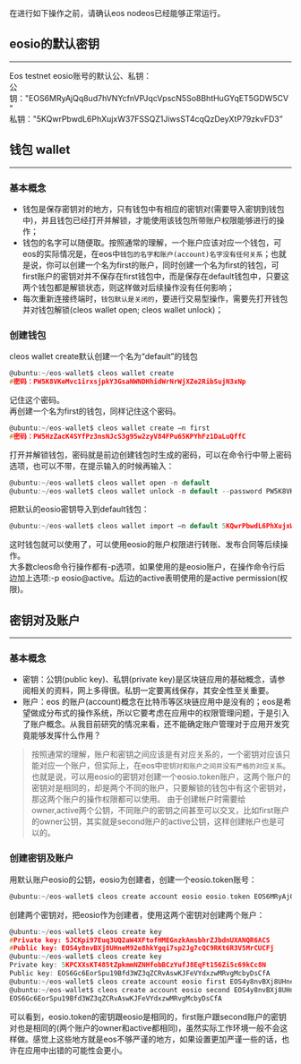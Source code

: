 在进行如下操作之前，请确认eos nodeos已经能够正常运行。
## eosio的默认密钥
----------------
Eos testnet eosio账号的默认公、私钥：<br>
公钥："EOS6MRyAjQq8ud7hVNYcfnVPJqcVpscN5So8BhtHuGYqET5GDW5CV"<br>
私钥："5KQwrPbwdL6PhXujxW37FSSQZ1JiwsST4cqQzDeyXtP79zkvFD3”<br>
## 钱包 wallet
-------------
### 基本概念
* 钱包是保存密钥对的地方，只有钱包中有相应的密钥对(需要导入密钥到钱包中)，并且钱包已经打开并解锁，才能使用该钱包所带账户权限能够进行的操作；
* 钱包的名字可以随便取。按照通常的理解，一个账户应该对应一个钱包，可eos的实际情况是，在eos中`钱包的名字和账户(account)名字没有任何关系`；也就是说，你可以创建一个名为first的账户，同时创建一个名为first的钱包，可first账户的密钥对并不保存在first钱包中，而是保存在default钱包中，只要这两个钱包都是解锁状态，则这样做对后续操作没有任何影响；
* 每次重新连接终端时，`钱包默认是关闭的`，要进行交易型操作，需要先打开钱包并对钱包解锁(cleos wallet open; cleos wallet unlock)；
### 创建钱包
cleos wallet create默认创建一个名为“default”的钱包
```c
@ubuntu:~/eos-wallet$ cleos wallet create
#密码：PW5K8VKeMvc1irxsjpkY3GsaNWNDHhidWrNrWjXZe2RibSujN3xNp
```
记住这个密码。<br>
再创建一个名为first的钱包，同样记住这个密码。
```c
@ubuntu:~/eos-wallet$ cleos wallet create –n first
#密码：PW5HzZacK4SYfPz3nsNJcS3g95w2zyV84FPu65KPYhFz1DaLuQffC
```
打开并解锁钱包，密码就是前边创建钱包时生成的密码，可以在命令行中带上密码选项，也可以不带，在提示输入的时候再输入：
```c
@ubuntu:~/eos-wallet$ cleos wallet open -n default
@ubuntu:~/eos-wallet$ cleos wallet unlock -n default --password PW5K8VKeMvc1irxsjpkY3GsaNWNDHhidWrNrWjXZe2RibSujN3xNp
```
把默认的eosio密钥导入到default钱包：
```c
@ubuntu:~/eos-wallet$ cleos wallet import –n default 5KQwrPbwdL6PhXujxW37FSSQZ1JiwsST4cqQzDeyXtP79zkvFD3
```
这时钱包就可以使用了，可以使用eosio的账户权限进行转账、发布合同等后续操作。<br>
大多数cleos命令行操作都有-p选项，如果使用的是eosio账户，在操作命令行后边加上选项:-p eosio@active。后边的active表明使用的是active permission(权限)。
## 密钥对及账户
-------------
### 基本概念
* 密钥：公钥(public key)、私钥(private key)是区块链应用的基础概念，请参阅相关的资料，网上多得很。私钥一定要离线保存，其安全性至关重要。
* 账户：eos 的账户(account)概念在比特币等区块链应用中是没有的；eos是希望做成分布式的操作系统，所以它要考虑在应用中的权限管理问题，于是引入了账户概念。从我目前研究的情况来看，还不能确定账户管理对于应用开发究竟能够发挥什么作用？
> 按照通常的理解，账户和密钥之间应该是有对应关系的，一个密钥对应该只能对应一个账户，但实际上，在eos中`密钥对和账户之间并没有严格的对应关系`。也就是说，可以用eosio的密钥对创建一个eosio.token账户，这两个账户的密钥对是相同的，却是两个不同的账户，只要解锁的钱包中有这个密钥对，那这两个账户的操作权限都可以使用。
> 由于创建帐户时需要给owner,active两个公钥，不同账户的密钥之间甚至可以交叉，比如first账户的owner公钥，其实就是second账户的active公钥，这样创建帐户也是可以的。
### 创建密钥及账户
用默认账户eosio的公钥，eosio为创建者，创建一个eosio.token账号：
```c
@ubuntu:~/eos-wallet$ cleos create account eosio eosio.token EOS6MRyAjQq8ud7hVNYcfnVPJqcVpscN5So8BhtHuGYqET5GDW5CV EOS6MRyAjQq8ud7hVNYcfnVPJqcVpscN5So8BhtHuGYqET5GDW5CV
```
创建两个密钥对，把eosio作为创建者，使用这两个密钥对创建两个账户：
```c
@ubuntu:~/eos-wallet$ cleos create key
#Private key: 5JCKpi97Euq3UQ2aW4XFtofHMEGnzkAmsbhrZJbdnUXANQR6ACS
#Public key: EOS4y8nvBXj8UHneM92e8hkYgqi7sp2Jg7cQC9RKt6R3V5MrCUCFj
@ubuntu:~/eos-wallet$ cleos create key
Private key: 5KPCXXsKT485tZpkmmNZNHfobBCzYufJ8EqFt156Zi5c69kCc8N
Public key: EOS6Gc6EorSpu19Bfd3WZ3qZCRvAswKJFeVYdxzwMRvgMcbyDsCfA
@ubuntu:~/eos-wallet$ cleos create account eosio first EOS4y8nvBXj8UHneM92e8hkYgqi7sp2Jg7cQC9RKt6R3V5MrCUCFj EOS6Gc6EorSpu19Bfd3WZ3qZCRvAswKJFeVYdxzwMRvgMcbyDsCfA
@ubuntu:~/eos-wallet$ cleos create account eosio second EOS4y8nvBXj8UHneM92e8hkYgqi7sp2Jg7cQC9RKt6R3V5MrCUCFj 
EOS6Gc6EorSpu19Bfd3WZ3qZCRvAswKJFeVYdxzwMRvgMcbyDsCfA
```
可以看到，eosio.token的密钥跟eosio是相同的，first账户跟second账户的密钥对也是相同的(两个账户的owner和active都相同)，虽然实际工作环境一般不会这样做。感觉上这些地方就是eos不够严谨的地方，如果设置更加严谨一些的话，也许在应用中出错的可能性会更小。
